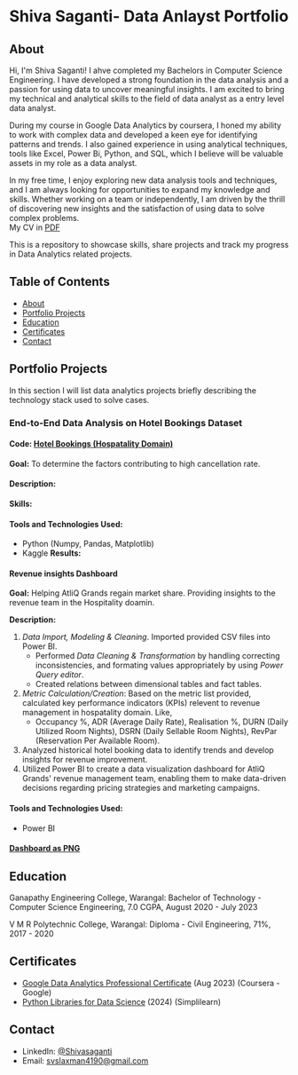 # Shiva Saganti- Data Anlayst Portfolio
## About
Hi, I'm Shiva Saganti! I ahve completed my Bachelors in Computer Science Engineering. I have developed a strong foundation in the data analysis and a passion for using data to uncover meaningful insights. I am excited to bring my technical and analytical skills to the field of data analyst as a entry level data analyst.

During my course in Google Data Analytics by coursera, I honed my ability to work with complex data and developed a keen eye for identifying patterns and trends. I also gained experience in using analytical techniques, tools like Excel, Power Bi, Python, and SQL, which I believe will be valuable assets in my role as a data analyst.

In my free time, I enjoy exploring new data analysis tools and techniques, and I am always looking for opportunities to expand my knowledge and skills. Whether working on a team or independently, I am driven by the thrill of discovering new insights and the satisfaction of using data to solve complex problems.
<br>
My CV in [PDF](https://github.com/laxman4190/Portfolio/blob/f1032d1cc3e8e8f585d25e8021768ced094646ac/shiva%20CV.pdf)

This is a repository to showcase skills, share projects and track  my progress in Data Analytics related projects.

## Table of Contents
* [About](https://github.com/laxman4190/Portfolio/blob/main/README.md#About)
* [Portfolio Projects](https://github.com/laxman4190/Portfolio/blob/main/README.md#portfolio-projects)
* [Education](https://github.com/laxman4190/Portfolio/blob/main/README.md#Education)
* [Certificates](https://github.com/laxman4190/Portfolio/blob/main/README.md#certificates)
* [Contact](https://github.com/laxman4190/Portfolio/blob/main/README.md#Contact)

## Portfolio Projects
In this section I will list data analytics projects briefly describing the technology stack used to solve cases.
### End-to-End Data Analysis on Hotel Bookings Dataset
#### Code: [ Hotel Bookings (Hospatality Domain)](https://www.kaggle.com/code/svslaxmansaganti/data-analysis-hotel-bookings/edit)
**Goal:** To determine the factors contributing to high cancellation rate. 
#### Description:

__Skills:__ 

#### Tools and Technologies Used:
* Python (Numpy, Pandas, Matplotlib)
* Kaggle
__Results:__

#### Revenue insights Dashboard
**Goal:** Helping AtliQ Grands regain market share. Providing insights to the revenue team in the Hospitality doamin.

**Description:** 
1. *Data Import, Modeling & Cleaning*. Imported provided CSV files into Power BI.
   -  Performed *Data Cleaning & Transformation* by handling correcting inconsistencies, and formating values appropriately by using *Power Query editor*.
   -  Created relations between dimensional tables and fact tables.
2. *Metric Calculation/Creation*: Based on the metric list provided, calculated key performance indicators (KPIs) relevent to revenue management in hospatality domain. Like,
    - Occupancy %, ADR (Average Daily Rate), Realisation %, DURN (Daily Utilized Room Nights), DSRN (Daily Sellable Room Nights), RevPar (Reservation Per Available Room).
3. Analyzed historical hotel booking data to identify trends and develop insights for revenue improvement.
4. Utilized Power BI to create a data visualization dashboard for AtliQ Grands' revenue management team, enabling them to make data-driven decisions regarding pricing strategies and marketing campaigns.

#### Tools and Technologies Used:
* Power BI
#### [Dashboard as PNG](https://github.com/laxman4190/PortfolioProjects/blob/main/hospatality_dashboard.png)

## Education
Ganapathy Engineering College, Warangal: Bachelor of Technology - Computer Science Engineering, 7.0 CGPA, August 2020 - July 2023

V M R Polytechnic College, Warangal: Diploma - Civil Engineering, 71%, 2017 - 2020

## Certificates
* [Google Data Analytics Professional Certificate](https://coursera.org/share/b672e13b019777870964d05ba16fbecb) (Aug 2023) (Coursera - Google)
* [Python Libraries for Data Science](https://simpli-web.app.link/e/5BXcSHH8rHb) (2024) (Simplilearn)
  
## Contact
 * LinkedIn: [@Shivasaganti](https://www.linkedin.com/in/shiva-saganti-102566210/)
 * Email: [svslaxman4190@gmail.com](mailto:svslaxman4190@gmail.com)
